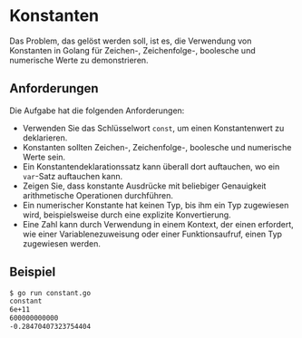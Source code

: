# Konstanten

Das Problem, das gelöst werden soll, ist es, die Verwendung von Konstanten in Golang für Zeichen-, Zeichenfolge-, boolesche und numerische Werte zu demonstrieren.

## Anforderungen

Die Aufgabe hat die folgenden Anforderungen:

- Verwenden Sie das Schlüsselwort `const`, um einen Konstantenwert zu deklarieren.
- Konstanten sollten Zeichen-, Zeichenfolge-, boolesche und numerische Werte sein.
- Ein Konstantendeklarationssatz kann überall dort auftauchen, wo ein `var`-Satz auftauchen kann.
- Zeigen Sie, dass konstante Ausdrücke mit beliebiger Genauigkeit arithmetische Operationen durchführen.
- Ein numerischer Konstante hat keinen Typ, bis ihm ein Typ zugewiesen wird, beispielsweise durch eine explizite Konvertierung.
- Eine Zahl kann durch Verwendung in einem Kontext, der einen erfordert, wie einer Variablenezuweisung oder einer Funktionsaufruf, einen Typ zugewiesen werden.

## Beispiel

```sh
$ go run constant.go
constant
6e+11
600000000000
-0.28470407323754404
```
